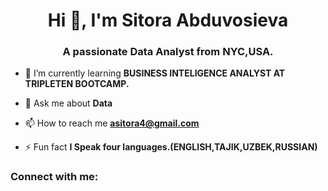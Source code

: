 <h1 align="center">Hi 👋, I'm Sitora Abduvosieva</h1>
<h3 align="center">A passionate Data Analyst from NYC,USA.</h3>

- 🌱 I’m currently learning **BUSINESS INTELIGENCE ANALYST AT TRIPLETEN BOOTCAMP.**

- 💬 Ask me about **Data**

- 📫 How to reach me **asitora4@gmail.com**

- ⚡ Fun fact **I Speak four languages.(ENGLISH,TAJIK,UZBEK,RUSSIAN)**

<h3 align="left">Connect with me:</h3>
<p align="left">
</p>
